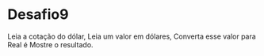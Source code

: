 # Desafio9
Leia a cotação do dólar, Leia um valor em dólares, Converta esse valor para Real é Mostre o resultado.
